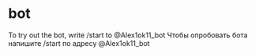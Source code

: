 # bot
To try out the bot, write /start to @Alex1ok11_bot
Чтобы опробовать бота напишите /start по адресу @Alex1ok11_bot
